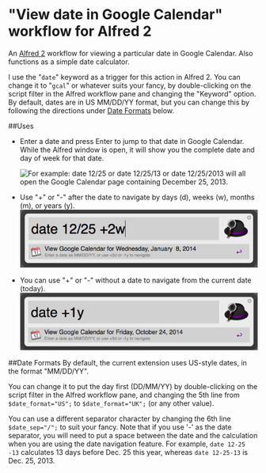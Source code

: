 "View date in Google Calendar" workflow for Alfred 2
====================================================

An [Alfred 2](http://www.alfredapp.com) workflow for viewing a particular date in Google Calendar. Also functions as a simple date calculator.

I use the "`date`" keyword as a trigger for this action in Alfred 2.  You can change it to "`gcal`" 
or whatever suits your fancy, by double-clicking on the script filter in the Alfred workflow pane and 
changing the "Keyword" option.  By default, dates are in US MM/DD/YY format, but you can change this by following 
the directions under [Date Formats](#date-formats) below.

##Uses
* Enter a date and press Enter to jump to that date in Google Calendar.  While the Alfred window is open, it will show you the complete date and day of week for that date.

    ![For example: `date 12/25` or `date 12/25/13` or `date 12/25/2013` will all open the Google Calendar page containing December 25, 2013.
](screenshot1.png)
    
* Use "+" or "-" after the date to navigate by days (d), weeks (w), months (m), or years (y). 
    ![For example: `date 12/25/13+2w` will show you the Google Calendar page for Wednesday, January 8, 2014.](screenshot2.png)
* You can use "+" or "-" without a date to navigate from the current date (today).
    ![For example: `date +1w` will show you the Google Calendar page for the day one week from today; `date -1` or `date -1d` will show you yesterday, and `date +2m` will show you two months from today.](screenshot3.png)

##Date Formats
By default, the current extension uses US-style dates, in the format "MM/DD/YY".  

You can change it to put the day first (DD/MM/YY) by double-clicking on the script filter in the Alfred workflow pane, and changing the 5th line from `$date_format="US";` to `$date_format="UK";` (or any other value).   

You can use a different separator character by changing the 6th line `$date_sep="/";` to suit your fancy. Note that
if you use '-' as the date separator, you will need to put a space between the date and the calculation when you are using the date navigation feature.  For example, `date 12-25 -13` calculates 13 days before Dec. 25 this year, whereas `date 12-25-13` is Dec. 25, 2013.

